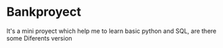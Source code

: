 # Bankproyect
It's a mini proyect which help me to learn basic python and SQL, are there some Diferents version
